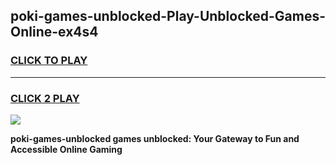 
## poki-games-unblocked-Play-Unblocked-Games-Online-ex4s4
<h3>
<a href="https://premium76.site?title=poki-games-unblocked&ref=25A">CLICK TO PLAY</a></h3>
<hr>

<h3>
<a href="https://premium76.site?title=poki-games-unblocked&ref=25A">CLICK 2 PLAY</a>
  
</h3>

<a href="https://premium76.site?title=poki-games-unblocked&ref=25A"><img src="https://clearcache.store/games.png"></a>


**poki-games-unblocked games unblocked: Your Gateway to Fun and Accessible Online Gaming**
